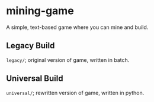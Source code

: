 # mining-game
A simple, text-based game where you can mine and build.

## Legacy Build
`legacy/`; original version of game, written in batch.

## Universal Build
`universal/`; rewritten version of game, written in python.
